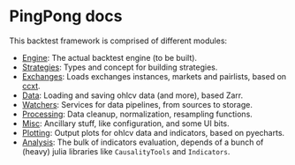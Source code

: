 # PingPong docs


This backtest framework is comprised of different modules:

- [Engine](./engine/engine.md): The actual backtest engine (to be built).
- [Strategies](./strategy.md): Types and concept for building strategies.
- [Exchanges](./exchanges.md): Loads exchanges instances, markets and pairlists, based on [ccxt](https://docs.ccxt.com/en/latest/manual.html).
- [Data](./data.md): Loading and saving ohlcv data (and more), based Zarr.
- [Watchers](./watchers/watchers.md): Services for data pipelines, from sources to storage.
- [Processing](./processing.md): Data cleanup, normalization, resampling functions.
- [Misc](./misc.md): Ancillary stuff, like configuration, and some UI bits.
- [Plotting](./plotting.md): Output plots for ohlcv data and indicators, based on pyecharts.
- [Analysis](./analysis.md): The bulk of indicators evaluation, depends of a bunch of (heavy) julia libraries like `CausalityTools` and `Indicators`.

